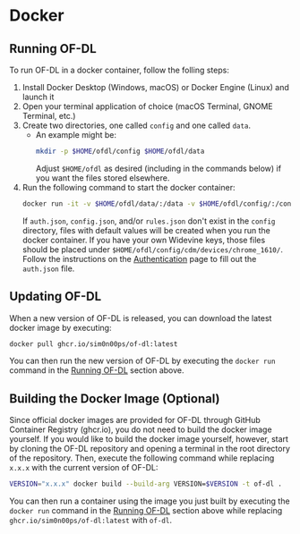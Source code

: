 ﻿---
sidebar_position: 2
---

# Docker

## Running OF-DL

To run OF-DL in a docker container, follow the folling steps:

1. Install Docker Desktop (Windows, macOS) or Docker Engine (Linux) and launch it
2. Open your terminal application of choice (macOS Terminal, GNOME Terminal, etc.)
3. Create two directories, one called `config` and one called `data`.
    - An example might be:
        ```bash
        mkdir -p $HOME/ofdl/config $HOME/ofdl/data
        ```
        Adjust `$HOME/ofdl` as desired (including in the commands below) if you want the files stored elsewhere.
4. Run the following command to start the docker container:
    ```bash
    docker run -it -v $HOME/ofdl/data/:/data -v $HOME/ofdl/config/:/config ghcr.io/sim0n00ps/of-dl:latest
    ```
    If `auth.json`, `config.json`, and/or `rules.json` don't exist in the `config` directory, files with default values will be created when you run the docker container.
    If you have your own Widevine keys, those files should be placed under `$HOME/ofdl/config/cdm/devices/chrome_1610/`.
    Follow the instructions on the [Authentication](/docs/config/auth) page to fill out the `auth.json` file.

## Updating OF-DL

When a new version of OF-DL is released, you can download the latest docker image by executing:

```bash
docker pull ghcr.io/sim0n00ps/of-dl:latest
```

You can then run the new version of OF-DL by executing the `docker run` command in the [Running OF-DL](#running-of-dl) section above.

## Building the Docker Image (Optional)

Since official docker images are provided for OF-DL through GitHub Container Registry (ghcr.io), you do not need to build the docker image yourself.
If you would like to build the docker image yourself, however, start by cloning the OF-DL repository and opening a terminal in the root directory of the repository.
Then, execute the following command while replacing `x.x.x` with the current version of OF-DL:

```bash
VERSION="x.x.x" docker build --build-arg VERSION=$VERSION -t of-dl .
```

You can then run a container using the image you just built by executing the `docker run` command in the
[Running OF-DL](#running-of-dl) section above while replacing `ghcr.io/sim0n00ps/of-dl:latest` with `of-dl`.
